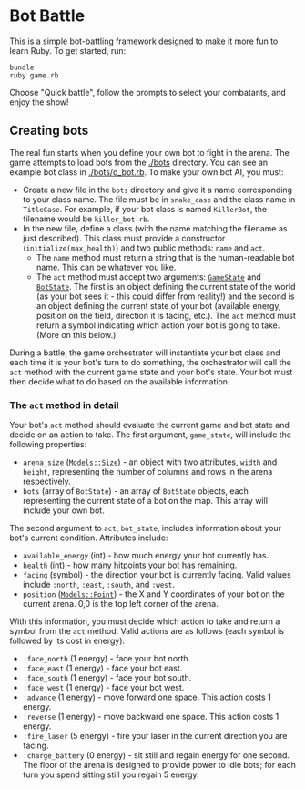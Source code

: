 # Bot Battle

This is a simple bot-battling framework designed to make it more fun to learn Ruby. To get started, run:

```
bundle
ruby game.rb
```

Choose "Quick battle", follow the prompts to select your combatants, and enjoy the show!

## Creating bots

The real fun starts when you define your own bot to fight in the arena. The game attempts to load bots from the [./bots](./bots) directory. You can see an example bot class in [./bots/d_bot.rb](./bots/d_bot.rb). To make your own bot AI, you must:

* Create a new file in the `bots` directory and give it a name corresponding to your class name. The file must be in `snake_case` and the class name in `TitleCase`. For example, if your bot class is named `KillerBot`, the filename would be `killer_bot.rb`.
* In the new file, define a class (with the name matching the filename as just described). This class must provide a constructor (`initialize(max_health)`) and two public methods: `name` and `act`.
  * The `name` method must return a string that is the human-readable bot name. This can be whatever you like.
  * The `act` method must accept two arguments: [`GameState`](./models/game_state.rb) and [`BotState`](./models/bot_state.rb). The first is an object defining the current state of the world (as your bot sees it - this could differ from reality!) and the second is an object defining the current state of your bot (available energy, position on the field, direction it is facing, etc.). The `act` method must return a symbol indicating which action your bot is going to take. (More on this below.)

During a battle, the game orchestrator will instantiate your bot class and each time it is your bot's turn to do something, the orchestrator will call the `act` method with the current game state and your bot's state. Your bot must then decide what to do based on the available information.

### The `act` method in detail

Your bot's `act` method should evaluate the current game and bot state and decide on an action to take. The first argument, `game_state`, will include the following properties:

* `arena_size` ([`Models::Size`](./models/size.rb)) - an object with two attributes, `width` and `height`, representing the number of columns and rows in the arena respectively.
* `bots` (array of `BotState`) - an array of `BotState` objects, each representing the current state of a bot on the map. This array will include your own bot.

The second argument to `act`, `bot_state`, includes information about your bot's current condition. Attributes include:

* `available_energy` (int) - how much energy your bot currently has.
* `health` (int) - how many hitpoints your bot has remaining.
* `facing` (symbol) - the direction your bot is currently facing. Valid values include `:north`, `:east`, `:south`, and `:west`.
* `position` ([`Models::Point`](./models/point.rb)) - the X and Y coordinates of your bot on the current arena. 0,0 is the top left corner of the arena.

With this information, you must decide which action to take and return a symbol from the `act` method. Valid actions are as follows (each symbol is followed by its cost in energy):

* `:face_north` (1 energy) - face your bot north.
* `:face_east` (1 energy) - face your bot east.
* `:face_south` (1 energy) - face your bot south.
* `:face_west` (1 energy) - face your bot west.
* `:advance` (1 energy) - move forward one space. This action costs 1 energy.
* `:reverse` (1 energy) - move backward one space. This action costs 1 energy.
* `:fire_laser` (5 energy) - fire your laser in the current direction you are facing.
* `:charge_battery` (0 energy) - sit still and regain energy for one second. The floor of the arena is designed to provide power to idle bots; for each turn you spend sitting still you regain 5 energy.